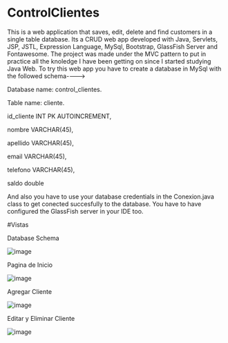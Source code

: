 # ControlClientes

This is a web application that saves, edit, delete and find customers in a single table database. Its a CRUD web app developed with Java, Servlets, JSP, JSTL, Expression Language,
MySql, Bootstrap, GlassFish Server and Fontawesome. The project was made under the MVC pattern to put in practice all the knoledge I have been getting on since I started studying Java Web.
To try this web app you have to create a database in MySql with the followed schema---->

Database name: control_clientes.

Table name: cliente.

id_cliente INT PK AUTOINCREMENT,

nombre VARCHAR(45),

apellido VARCHAR(45),

email VARCHAR(45),

telefono VARCHAR(45),

saldo double

And also you have to use your database credentials in the Conexion.java class to get conected succesfully to the database. You have to have configured the GlassFish server in your IDE too.

#Vistas

Database Schema

![image](https://user-images.githubusercontent.com/94880683/192759267-c9ce8c07-8578-43f4-b1a7-2c0abfc39523.png)


Pagina de Inicio

![image](https://user-images.githubusercontent.com/94880683/192758743-1589c9c0-8597-4c7f-ab09-b4437a28f902.png)

Agregar Cliente

![image](https://user-images.githubusercontent.com/94880683/192758930-bb38dc00-fc27-4ec5-8804-3540771ded7d.png)

Editar y Eliminar Cliente

![image](https://user-images.githubusercontent.com/94880683/192759084-41934631-febf-454d-a50a-98fb2916e0ae.png)
